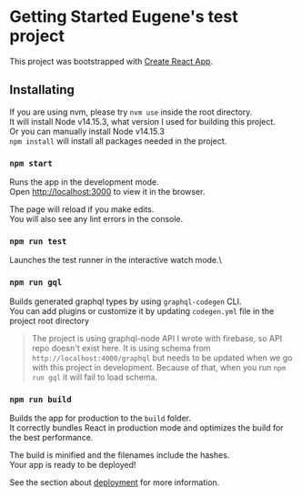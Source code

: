 # Getting Started Eugene's test project

This project was bootstrapped with [Create React App](https://github.com/facebook/create-react-app).

## Installating

If you are using nvm, please try `nvm use` inside the root directory.\
It will install Node v14.15.3, what version I used for building this project.\
Or you can manually install Node v14.15.3\
`npm install` will install all packages needed in the project.

### `npm start`

Runs the app in the development mode.\
Open [http://localhost:3000](http://localhost:3000) to view it in the browser.

The page will reload if you make edits.\
You will also see any lint errors in the console.

### `npm run test`

Launches the test runner in the interactive watch mode.\

### `npm run gql`

Builds generated graphql types by using `graphql-codegen` CLI.\
You can add plugins or customize it by updating `codegen.yml` file in the project root directory

> The project is using graphql-node API I wrote with firebase, so API repo doesn't exist here. It is using schema from `http://localhost:4000/graphql` but needs to be updated when we go with this project in development. Because of that, when you run `npm run gql` it will fail to load schema.

### `npm run build`

Builds the app for production to the `build` folder.\
It correctly bundles React in production mode and optimizes the build for the best performance.

The build is minified and the filenames include the hashes.\
Your app is ready to be deployed!

See the section about [deployment](https://facebook.github.io/create-react-app/docs/deployment) for more information.
